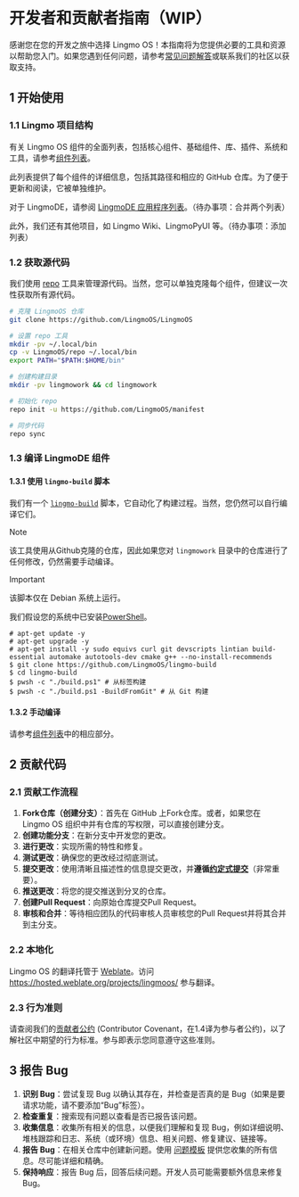 # 开发者和贡献者指南（WIP）

感谢您在您的开发之旅中选择 Lingmo OS！本指南将为您提供必要的工具和资源以帮助您入门。如果您遇到任何问题，请参考[常见问题解答](faq.md)或联系我们的社区以获取支持。

## 1 开始使用

### 1.1 Lingmo 项目结构

有关 Lingmo OS 组件的全面列表，包括核心组件、基础组件、库、插件、系统和工具，请参考[组件列表](component-list.md)。

此列表提供了每个组件的详细信息，包括其路径和相应的 GitHub 仓库。为了便于更新和阅读，它被单独维护。

对于 LingmoDE，请参阅 [LingmoDE 应用程序列表](list-of-lingmode-applications)。（待办事项：合并两个列表）

此外，我们还有其他项目，如 Lingmo Wiki、LingmoPyUI 等。（待办事项：添加列表）

### 1.2 获取源代码

我们使用 [repo](https://source.android.com/setup/develop/repo) 工具来管理源代码。当然，您可以单独克隆每个组件，但建议一次性获取所有源代码。

```sh
# 克隆 LingmoOS 仓库
git clone https://github.com/LingmoOS/LingmoOS

# 设置 repo 工具
mkdir -pv ~/.local/bin
cp -v LingmoOS/repo ~/.local/bin
export PATH="$PATH:$HOME/bin"

# 创建构建目录
mkdir -pv lingmowork && cd lingmowork

# 初始化 repo
repo init -u https://github.com/LingmoOS/manifest

# 同步代码
repo sync
```

### 1.3 编译 LingmoDE 组件

#### 1.3.1 使用 `lingmo-build` 脚本

我们有一个 [`lingmo-build`](https://github.com/LingmoOS/lingmo-build) 脚本，它自动化了构建过程。当然，您仍然可以自行编译它们。

> [!Note]
> 该工具使用从Github克隆的仓库，因此如果您对 `lingmowork` 目录中的仓库进行了任何修改，仍然需要手动编译。

> [!Important]
> 该脚本仅在 Debian 系统上运行。

我们假设您的系统中已安装[PowerShell](https://github.com/PowerShell/PowerShell)。

```console
# apt-get update -y
# apt-get upgrade -y
# apt-get install -y sudo equivs curl git devscripts lintian build-essential automake autotools-dev cmake g++ --no-install-recommends
$ git clone https://github.com/LingmoOS/lingmo-build
$ cd lingmo-build
$ pwsh -c "./build.ps1" # 从标签构建
$ pwsh -c "./build.ps1 -BuildFromGit" # 从 Git 构建
```

#### 1.3.2 手动编译

请参考[组件列表](component-list)中的相应部分。

## 2 贡献代码

### 2.1 贡献工作流程

1. **Fork仓库（创建分支）**：首先在 GitHub 上Fork仓库。或者，如果您在 Lingmo OS 组织中并有仓库的写权限，可以直接创建分支。
2. **创建功能分支**：在新分支中开发您的更改。
3. **进行更改**：实现所需的特性和修复。
4. **测试更改**：确保您的更改经过彻底测试。
5. **提交更改**：使用清晰且描述性的信息提交更改，并**遵循[约定式提交](https://www.conventionalcommits.org/zh-hans/v1.0.0/)**（非常重要）。
6. **推送更改**：将您的提交推送到分叉的仓库。
7. **创建Pull Request**：向原始仓库提交Pull Request。
8. **审核和合并**：等待相应团队的代码审核人员审核您的Pull Request并将其合并到主分支。

### 2.2 本地化

Lingmo OS 的翻译托管于 [Weblate](https://hosted.weblate.org/)。访问 <https://hosted.weblate.org/projects/lingmoos/> 参与翻译。

### 2.3 行为准则

请查阅我们的[贡献者公约](code-of-conduct.md) (Contributor Covenant，在1.4译为参与者公约)，以了解社区中期望的行为标准。参与即表示您同意遵守这些准则。

## 3 报告 Bug

1. **识别 Bug**：尝试复现 Bug 以确认其存在，并检查是否真的是 Bug（如果是要请求功能，请不要添加“Bug”标签）。
2. **检查重复**：搜索现有问题以查看是否已报告该问题。
3. **收集信息**：收集所有相关的信息，以便我们理解和复现 Bug，例如详细说明、堆栈跟踪和日志、系统（或环境）信息、相关问题、修复建议、链接等。
4. **报告 Bug**：在相关仓库中创建新问题。使用 [问题模板](https://github.com/LingmoOS/.github/blob/main/issue_template.md) 提供您收集的所有信息。尽可能详细和精确。
5. **保持响应**：报告 Bug 后，回答后续问题。开发人员可能需要额外信息来修复 Bug。
